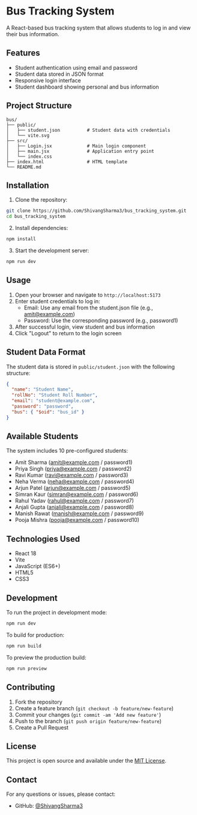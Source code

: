 # Bus Tracking System

A React-based bus tracking system that allows students to log in and view their bus information.

## Features

- Student authentication using email and password
- Student data stored in JSON format
- Responsive login interface
- Student dashboard showing personal and bus information

## Project Structure

```
bus/
├── public/
│   ├── student.json          # Student data with credentials
│   └── vite.svg
├── src/
│   ├── Login.jsx             # Main login component
│   ├── main.jsx              # Application entry point
│   └── index.css
├── index.html                # HTML template
└── README.md
```

## Installation

1. Clone the repository:
```bash
git clone https://github.com/ShivangSharma3/bus_tracking_system.git
cd bus_tracking_system
```

2. Install dependencies:
```bash
npm install
```

3. Start the development server:
```bash
npm run dev
```

## Usage

1. Open your browser and navigate to `http://localhost:5173`
2. Enter student credentials to log in:
   - Email: Use any email from the student.json file (e.g., amit@example.com)
   - Password: Use the corresponding password (e.g., password1)
3. After successful login, view student and bus information
4. Click "Logout" to return to the login screen

## Student Data Format

The student data is stored in `public/student.json` with the following structure:

```json
{
  "name": "Student Name",
  "rollNo": "Student Roll Number",
  "email": "student@example.com",
  "password": "password",
  "bus": { "$oid": "bus_id" }
}
```

## Available Students

The system includes 10 pre-configured students:
- Amit Sharma (amit@example.com / password1)
- Priya Singh (priya@example.com / password2)
- Ravi Kumar (ravi@example.com / password3)
- Neha Verma (neha@example.com / password4)
- Arjun Patel (arjun@example.com / password5)
- Simran Kaur (simran@example.com / password6)
- Rahul Yadav (rahul@example.com / password7)
- Anjali Gupta (anjali@example.com / password8)
- Manish Rawat (manish@example.com / password9)
- Pooja Mishra (pooja@example.com / password10)

## Technologies Used

- React 18
- Vite
- JavaScript (ES6+)
- HTML5
- CSS3

## Development

To run the project in development mode:

```bash
npm run dev
```

To build for production:

```bash
npm run build
```

To preview the production build:

```bash
npm run preview
```

## Contributing

1. Fork the repository
2. Create a feature branch (`git checkout -b feature/new-feature`)
3. Commit your changes (`git commit -am 'Add new feature'`)
4. Push to the branch (`git push origin feature/new-feature`)
5. Create a Pull Request

## License

This project is open source and available under the [MIT License](LICENSE).

## Contact

For any questions or issues, please contact:
- GitHub: [@ShivangSharma3](https://github.com/ShivangSharma3)

